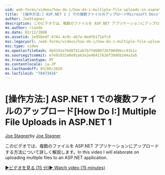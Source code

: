 ```yaml
---
uid: web-forms/videos/how-do-i/how-do-i-multiple-file-uploads-in-aspnet-1
title: '[操作方法:] ASP.NET 1 | での複数ファイルのアップロードMicrosoft Docs'
author: JoeStagner
description: このビデオでは、複数のファイルを ASP.NET アプリケーションにアップロードする方法について詳しく解説します。
ms.author: riande
ms.date: 02/12/2008
ms.assetid: 2e95bedf-4741-4c9c-ab7a-0edfb171efcd
msc.legacyurl: /web-forms/videos/how-do-i/how-do-i-multiple-file-uploads-in-aspnet-1
msc.type: video
ms.openlocfilehash: 4bd192e76d07d1ab7b7fd000f2bf90d96cc91b1c
ms.sourcegitcommit: e7e91932a6e91a63e2e46417626f39d6b244a3ab
ms.translationtype: MT
ms.contentlocale: ja-JP
ms.lasthandoff: 03/06/2020
ms.locfileid: "78473416"
---
```

# <a name="how-do-i--multiple-file-uploads-in-aspnet1"></a><span data-ttu-id="f5100-103">[操作方法:] ASP.NET 1 での複数ファイルのアップロード</span><span class="sxs-lookup"><span data-stu-id="f5100-103">[How Do I:]  Multiple File Uploads in ASP.NET 1</span></span>

<span data-ttu-id="f5100-104">[Joe Stagner](https://github.com/JoeStagner)</span><span class="sxs-lookup"><span data-stu-id="f5100-104">by [Joe Stagner](https://github.com/JoeStagner)</span></span>

<span data-ttu-id="f5100-105">このビデオでは、複数のファイルを ASP.NET アプリケーションにアップロードする方法について詳しく解説します。</span><span class="sxs-lookup"><span data-stu-id="f5100-105">In this video I will elaborate on uploading multiple files to an ASP.NET application.</span></span>

[<span data-ttu-id="f5100-106">&#9654;ビデオを見る (15 分)</span><span class="sxs-lookup"><span data-stu-id="f5100-106">&#9654; Watch video (15 minutes)</span></span>](https://channel9.msdn.com/Blogs/ASP-NET-Site-Videos/how-do-i-multiple-file-uploads-in-aspnet-1)
